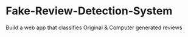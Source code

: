 # Fake-Review-Detection-System
Build a web app that classifies Original &amp; Computer generated reviews
